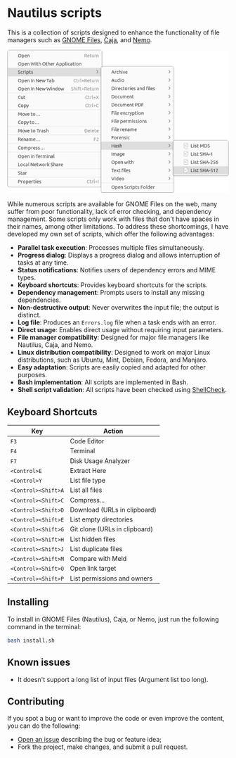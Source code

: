 # Nautilus scripts

This is a collection of scripts designed to enhance the functionality of file managers such as [GNOME Files](https://gitlab.gnome.org/GNOME/nautilus), [Caja](https://github.com/mate-desktop/caja), and [Nemo](https://github.com/linuxmint/nemo).

![screenshot](.assets/screenshot.png)

While numerous scripts are available for GNOME Files on the web, many suffer from poor functionality, lack of error checking, and dependency management. Some scripts only work with files that don't have spaces in their names, among other limitations. To address these shortcomings, I have developed my own set of scripts, which offer the following advantages:

- **Parallel task execution**: Processes multiple files simultaneously.
- **Progress dialog**: Displays a progress dialog and allows interruption of tasks at any time.
- **Status notifications**: Notifies users of dependency errors and MIME types.
- **Keyboard shortcuts**: Provides keyboard shortcuts for the scripts.
- **Dependency management**: Prompts users to install any missing dependencies.
- **Non-destructive output**: Never overwrites the input file; the output is distinct.
- **Log file**: Produces an `Errors.log` file when a task ends with an error.
- **Direct usage**: Enables direct usage without requiring input parameters.
- **File manager compatibility**: Designed for major file managers like Nautilus, Caja, and Nemo.
- **Linux distribution compatibility**: Designed to work on major Linux distributions, such as Ubuntu, Mint, Debian, Fedora, and Manjaro.
- **Easy adaptation**: Scripts are easily copied and adapted for other purposes.
- **Bash implementation**: All scripts are implemented in Bash.
- **Shell script validation**: All scripts have been checked using [ShellCheck](https://github.com/koalaman/shellcheck).

## Keyboard Shortcuts

| Key                 | Action                        |
| ------------------- | ----------------------------- |
| `F3`                | Code Editor                   |
| `F4`                | Terminal                      |
| `F7`                | Disk Usage Analyzer           |
| `<Control>E`        | Extract Here                  |
| `<Control>Y`        | List file type                |
| `<Control><Shift>A` | List all files                |
| `<Control><Shift>C` | Compress...                   |
| `<Control><Shift>D` | Download (URLs in clipboard)  |
| `<Control><Shift>E` | List empty directories        |
| `<Control><Shift>G` | Git clone (URLs in clipboard) |
| `<Control><Shift>H` | List hidden files             |
| `<Control><Shift>J` | List duplicate files          |
| `<Control><Shift>M` | Compare with Meld             |
| `<Control><Shift>O` | Open link target              |
| `<Control><Shift>P` | List permissions and owners   |

## Installing

To install in GNOME Files (Nautilus), Caja, or Nemo, just run the following command in the terminal:

```sh
bash install.sh
```

## Known issues

- It doesn't support a long list of input files (Argument list too long).

## Contributing

If you spot a bug or want to improve the code or even improve the content, you can do the following:

- [Open an issue](https://github.com/cfgnunes/nautilus-scripts/issues/new)
  describing the bug or feature idea;
- Fork the project, make changes, and submit a pull request.
